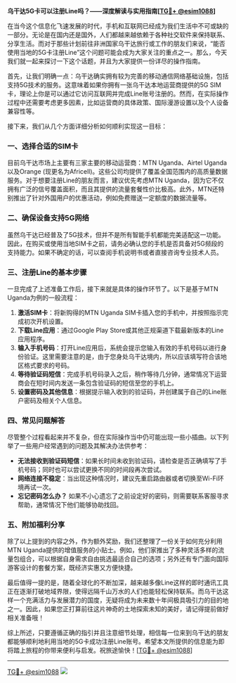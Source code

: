 **乌干达5G卡可以注册Line吗？——深度解读与实用指南[[TG💪+ @esim1088](https://t.me/s/esim1088)]**

在当今这个信息化飞速发展的时代，手机和互联网已经成为我们生活中不可或缺的一部分。无论是在国内还是国外，人们都越来越依赖于各种社交软件来保持联系、分享生活。而对于那些计划前往非洲国家乌干达旅行或工作的朋友们来说，“能否使用当地的5G卡注册Line”这个问题可能会成为大家关注的重点之一。那么，今天我们就一起来探讨一下这个话题，并且为大家提供一份详尽的操作指南。

首先，让我们明确一点：乌干达确实拥有较为完善的移动通信网络基础设施，包括支持5G技术的服务。这意味着如果你拥有一张乌干达本地运营商提供的5G SIM卡，理论上你是可以通过它访问互联网并完成Line账号注册的。然而，在实际操作过程中还需要考虑更多因素，比如运营商的具体政策、国际漫游设置以及个人设备兼容性等。

接下来，我们从几个方面详细分析如何顺利实现这一目标：

### 一、选择合适的SIM卡
目前乌干达市场上主要有三家主要的移动运营商：MTN Uganda、Airtel Uganda以及Orange (现更名为Africell)。这些公司均提供了覆盖全国范围内的高质量数据服务。对于想要注册Line的朋友而言，建议优先考虑MTN Uganda，因为它不仅拥有广泛的信号覆盖面积，而且其提供的流量套餐性价比极高。此外，MTN还特别推出了针对外国用户的优惠活动，例如免费赠送一定额度的数据流量等。

### 二、确保设备支持5G网络
虽然乌干达已经普及了5G技术，但并不是所有智能手机都能完美适配这一功能。因此，在购买或使用当地SIM卡之前，请务必确认您的手机是否具备对5G频段的支持能力。如果不确定的话，可以查阅手机说明书或者直接咨询专业技术人员。

### 三、注册Line的基本步骤
一旦完成了上述准备工作后，接下来就是具体的操作环节了。以下是基于MTN Uganda为例的一般流程：
1. **激活SIM卡**：将新购得的MTN Uganda SIM卡插入您的手机中，并按照指示完成初次开机设置。
2. **下载Line应用**：通过Google Play Store或其他正规渠道下载最新版本的Line应用程序。
3. **输入手机号码**：打开Line应用后，系统会提示您输入有效的手机号码以进行身份验证。这里需要注意的是，由于您身处乌干达境内，所以应该填写符合该地区格式要求的号码。
4. **等待验证码短信**：完成手机号码录入之后，稍作等待几分钟，通常情况下运营商会在短时间内发送一条包含验证码的短信至您的手机上。
5. **设置密码及其他信息**：根据提示输入收到的验证码，并创建属于自己的Line账户密码及相关个人信息。

### 四、常见问题解答
尽管整个过程看起来并不复杂，但在实际操作当中仍可能出现一些小插曲。以下列举了一些用户经常遇到的问题及其解决办法供参考：
- **无法接收到验证码短信**：如果长时间未收到验证码，请检查是否正确填写了手机号码；同时也可以尝试更换不同的时间段再次尝试。
- **网络连接不稳定**：当出现这种情况时，建议先重启路由器或者切换至Wi-Fi环境再试一次。
- **忘记密码怎么办？** 如果不小心遗忘了之前设定好的密码，则需要联系客服寻求帮助，通常情况下他们能够协助找回。

### 五、附加福利分享
除了以上提到的内容之外，作为额外奖励，我们还整理了一份关于如何充分利用MTN Uganda提供的增值服务的小贴士。例如，他们家推出了多种灵活多样的流量包组合，可以根据自身需求自由挑选最适合自己的选项；另外还有专门面向国际游客设计的套餐方案，既经济实惠又方便快捷。

最后值得一提的是，随着全球化的不断加深，越来越多像Line这样的即时通讯工具正在逐渐打破地域界限，使得远隔千山万水的人们也能轻松保持联系。而乌干达这样一个充满活力与发展潜力的国度，无疑将成为未来数十年间极具吸引力的目的地之一。因此，如果您正打算前往这片神奇的土地探索未知的美好，请记得提前做好相关准备哦！

综上所述，只要遵循正确的指引并且注意细节处理，相信每一位来到乌干达的朋友都能够顺利地利用当地的5G卡成功注册Line账号。希望本文所提供的信息能为即将踏上旅程的你带来便利与启发。祝旅途愉快！[[TG💪+ @esim1088](https://t.me/s/esim1088)]

---

[TG💪+ @esim1088](https://t.me/s/esim1088) ![](https://i.postimg.cc/4NQfJmqS/Snipaste-2025-05-13-00-14-12.png)